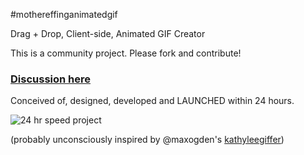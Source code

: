 #mothereffinganimatedgif

Drag + Drop, Client-side, Animated GIF Creator


This is a community project. Please fork and contribute!

### [Discussion here](https://github.com/paulirish/lazyweb-requests/issues/53)


Conceived of, designed, developed and LAUNCHED within 24 hours.

![24 hr speed project](http://mothereffinganimatedgif.com/assets/img/project_approved.png)

(probably unconsciously inspired by @maxogden's [kathyleegiffer](https://github.com/maxogden/kathyleegiffer))